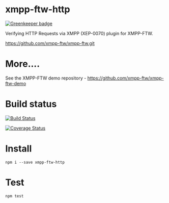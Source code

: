 xmpp-ftw-http
===================

[![Greenkeeper badge](https://badges.greenkeeper.io/xmpp-ftw/xmpp-ftw-http.svg)](https://greenkeeper.io/)

Verifying HTTP Requests via XMPP (XEP-0070) plugin for XMPP-FTW.

https://github.com/xmpp-ftw/xmpp-ftw.git

# More....

See the XMPP-FTW demo repository - https://github.com/xmpp-ftw/xmpp-ftw-demo

# Build status

[![Build Status](https://secure.travis-ci.org/xmpp-ftw/xmpp-ftw-command.png)](http://travis-ci.org/xmpp-ftw/xmpp-ftw-http)

[![Coverage Status](https://img.shields.io/coveralls/xmpp-ftw/xmpp-ftw-http.svg)](https://coveralls.io/r/xmpp-ftw/xmpp-ftw-http)

# Install

```
npm i --save xmpp-ftw-http
```

# Test

```
npm test
```
